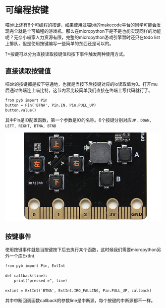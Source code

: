 # 可编程按键

喵bit上还有6个可编程的按键，如果使用过喵bit的makecode平台的同学可能会发现完全就是个可编程的游戏机。那么在micropython下是不是也能实现同样的功能呢？无奈小喵家人力资源有限，完整的micropython游戏引擎暂时还只在todo list上排队，但是使用按键编写一些简单的东西还是可以的。

?>按键可以分为直接读取按键值和按下事件触发两种使用方式。

## 直接读取按键值

喵bit的按键都是按下导通地，也就是当按下后按键对应的io读取值为0。打开mu后通过终端连上喵比特，这节内容比较简单我们直接在终端上写代码就行了。

	from pyb import Pin
	button = Pin('BTNA', Pin.IN, Pin.PULL_UP)
	button.value()

其中Pin是IO配置函数，第一个参数是IO的名称。6个按键分别对应`UP, DOWN, LEFT, RIGHT, BTNA, BTNB`

![](./image/c06_01.png)

## 按键事件

使用按键事件就是当按键按下后去执行某个函数，这时候我们需要micropython另外一个库ExtInt.
	
	from pyb import Pin, ExtInt
	
	def callback(line):
	    print("pressed =", line)

	extint = ExtInt('BTNA', ExtInt.IRQ_FALLING, Pin.PULL_UP, callback)

其中中断回调函数callback的参数line是中断源，每个按键的中断源都不一样。


